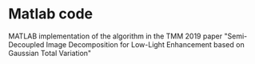 # Matlab code
MATLAB implementation of the algorithm in the TMM 2019 paper "Semi-Decoupled Image Decomposition for Low-Light Enhancement based on Gaussian Total Variation"

